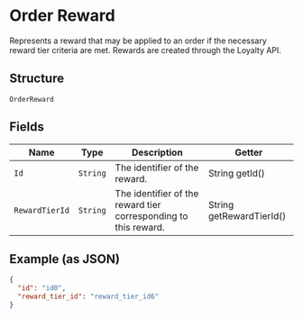 
# Order Reward

Represents a reward that may be applied to an order if the necessary
reward tier criteria are met. Rewards are created through the Loyalty API.

## Structure

`OrderReward`

## Fields

| Name | Type | Description | Getter |
|  --- | --- | --- | --- |
| `Id` | `String` | The identifier of the reward. | String getId() |
| `RewardTierId` | `String` | The identifier of the reward tier corresponding to this reward. | String getRewardTierId() |

## Example (as JSON)

```json
{
  "id": "id0",
  "reward_tier_id": "reward_tier_id6"
}
```

